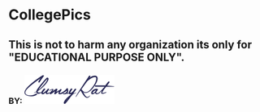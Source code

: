 # CollegePics
## This is not to harm any organization its only for "EDUCATIONAL PURPOSE ONLY".
### BY: ![alt text](https://github.com/Ankith-Cirgir/CollegePics/blob/master/clumsylogo.png "ClumsyRat")
